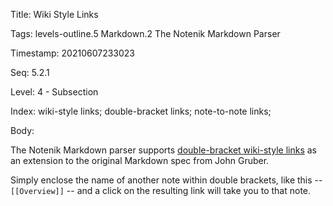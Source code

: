 Title:  Wiki Style Links

Tags:   levels-outline.5 Markdown.2 The Notenik Markdown Parser

Timestamp: 20210607233023

Seq:    5.2.1

Level:  4 - Subsection

Index:  wiki-style links; double-bracket links; note-to-note links; 

Body: 

The Notenik Markdown parser supports [double-bracket wiki-style links](https://en.wikipedia.org/wiki/Hyperlink#Wikis) as an extension to the original Markdown spec from John Gruber. 

Simply enclose the name of another note within double brackets, like this -- `[[Overview]]` -- and a click on the resulting link will take you to that note.
